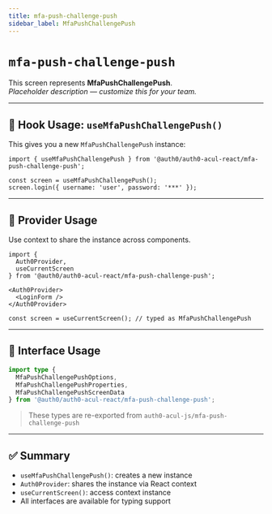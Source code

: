 ```yaml
---
title: mfa-push-challenge-push
sidebar_label: MfaPushChallengePush
---
```


# `mfa-push-challenge-push`

This screen represents **MfaPushChallengePush**.  
_Placeholder description — customize this for your team._

---

## 🔹 Hook Usage: `useMfaPushChallengePush()`

This gives you a new `MfaPushChallengePush` instance:

```tsx
import { useMfaPushChallengePush } from '@auth0/auth0-acul-react/mfa-push-challenge-push';

const screen = useMfaPushChallengePush();
screen.login({ username: 'user', password: '***' });
```

---

## 🔹 Provider Usage

Use context to share the instance across components.

```tsx
import {
  Auth0Provider,
  useCurrentScreen
} from '@auth0/auth0-acul-react/mfa-push-challenge-push';

<Auth0Provider>
  <LoginForm />
</Auth0Provider>
```

```tsx
const screen = useCurrentScreen(); // typed as MfaPushChallengePush
```

---

## 🔹 Interface Usage

```ts
import type {
  MfaPushChallengePushOptions,
  MfaPushChallengePushProperties,
  MfaPushChallengePushScreenData
} from '@auth0/auth0-acul-react/mfa-push-challenge-push';
```

> These types are re-exported from `auth0-acul-js/mfa-push-challenge-push`

---

## ✅ Summary

- `useMfaPushChallengePush()`: creates a new instance
- `Auth0Provider`: shares the instance via React context
- `useCurrentScreen()`: access context instance
- All interfaces are available for typing support
